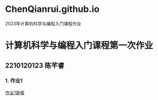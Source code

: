 # ChenQianrui.github.io
2023年计算机科学与编程入门课程作业

# 计算机科学与编程入门课程第一次作业
## 2210120123 陈芊睿
### 1. 作业1 
[作业1链接](ChenQianrui.github.io/HP_verb_frequency.html)
